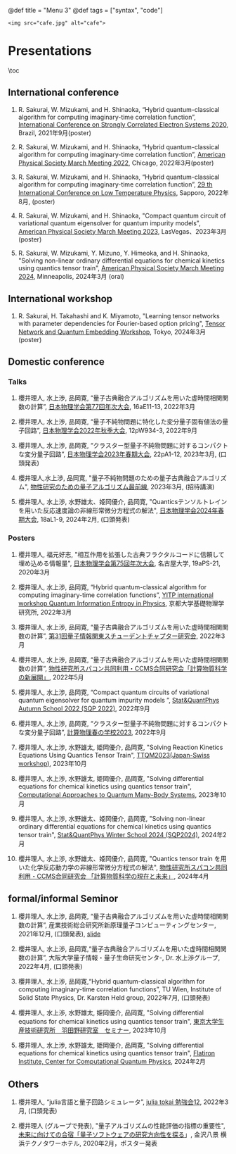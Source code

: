 @def title = "Menu 3"
@def tags = ["syntax", "code"]

~~~
<img src="cafe.jpg" alt="cafe">
~~~


# Presentations

\toc

## International conference
1. R. Sakurai, W. Mizukami, and H. Shinaoka, “Hybrid quantum-classical algorithm for computing imaginary-time correlation function”, [International Conference on Strongly Correlated Electron Systems 2020](https://eventos.galoa.com.br/sces-2020), Brazil, 2021年9月(poster)  

2. R. Sakurai, W. Mizukami, and H. Shinaoka, “Hybrid quantum-classical algorithm for computing imaginary-time correlation function”, [American Physical Society March Meeting 2022](https://meetings.aps.org/Meeting/MAR22/Session/D08), Chicago, 2022年3月(poster)

3. R. Sakurai, W. Mizukami, and H. Shinaoka, “Hybrid quantum-classical algorithm for computing imaginary-time correlation function”, [29 th International Conference on Low Temperature Physics](https://www.lt29.jp), Sapporo, 2022年8月, (poster)

4. R. Sakurai, W. Mizukami, and H. Shinaoka, "Compact quantum circuit of variational quantum eigensolver for quantum impurity models", [American Physical Society March Meeting 2023](https://march.aps.org), LasVegas、2023年3月 (poster)

5. R. Sakurai, W. Mizukami, Y. Mizuno, Y. Himeoka, and H. Shinaoka, "Solving non-linear ordinary differential equations for chemical kinetics using quantics tensor train", [American Physical Society March Meeting 2024](https://www.aps.org/), Minneapolis, 2024年3月 (oral)

## International workshop
1. R. Sakurai, H. Takahashi and K. Miyamoto, "Learning tensor networks with parameter dependencies for Fourier-based option pricing", [Tensor Network and Quantum Embedding Workshop](https://coi-sqai.github.io/SQAI_NCTS_workshop/), Tokyo, 2024年3月 (poster)

## Domestic conference

### Talks

1. 櫻井理人, 水上渉, 品岡寛, “量子古典融合アルゴリズムを用いた虚時間相関関数の計算”, [日本物理学会第77回年次大会](https://onsite.gakkai-web.net/jps/jps_search/2022sp/index.html), 16aE11-13, 2022年3月

2. 櫻井理人, 水上渉, 品岡寛, “量子不純物問題に特化した変分量子固有値法の量子回路”, [日本物理学会2022年秋季大会](https://onsite.gakkai-web.net/jps/jps_search/2022au/data2/html/program01.html), 12pW934-3, 2022年9月

3. 櫻井理人, 水上渉, 品岡寛, “クラスター型量子不純物問題に対するコンパクトな変分量子回路”, [日本物理学会2023年春期大会](https://onsite.gakkai-web.net/jps/jps_search/2023sp/data/html/download.html), 22pA1-12, 2023年3月, (口頭発表)


4. 櫻井理人,水上渉, 品岡寛, "量子不純物問題のための量子古典融合アルゴリズム", [物性研究のための量子アルゴリズム最前線](https://qiqb.osaka-u.ac.jp/labs/ueda/fqacmp/), 2023年3月, (招待講演)


5. 櫻井理人, 水上渉, 水野雄太、姫岡優介, 品岡寛, "Quanticsテンソルトレインを用いた反応速度論の非線形常微分方程式の解法", [日本物理学会2024年春期大会](https://www.jps.or.jp/activities/meetings/spring/spring_index.php), 18aL1-9, 2024年2月, (口頭発表) 

### Posters

1. 櫻井理人, 福元好志, "相互作用を拡張した古典フラクタルコードに信頼して埋め込める情報量", [日本物理学会第75回年次大会](https://w4.gakkai-web.net/jps_search/2020sp/index.html), 名古屋大学, 19aPS-21, 2020年3月

2. 櫻井理人, 水上渉, 品岡寛, “Hybrid quantum-classical algorithm for computing imaginary-time correlation functions”, [YITP international workshop Quantum Information Entropy in Physics](http://www2.yukawa.kyoto-u.ac.jp/~qiep2022/QIEP/index.php), 京都大学基礎物理学研究所, 2022年3月

3. 櫻井理人, 水上渉, 品岡寛, “量子古典融合アルゴリズムを用いた虚時間相関関数の計算”, [第31回量子情報関東スチューデントチャプター研究会](https://quangaroo.web.fc2.com/meetings/31/meeting.html), 2022年3月

4. 櫻井理人, 水上渉, 品岡寛, “量子古典融合アルゴリズムを用いた虚時間相関関数の計算”, [物性研究所スパコン共同利用・CCMS合同研究会「計算物質科学の新展開」](https://ccms.issp.u-tokyo.ac.jp/event/5105), 2022年5月

5. 櫻井理人, 水上渉, 品岡寛, “Compact quantum circuits of variational quantum eigensolver for quantum impurity models ”, [Stat&QuantPhys Autumn School 2022 (SQP 2022)](http://hatano-lab.iis.u-tokyo.ac.jp/manami/SQP2022/presentation.html), 2022年9月
 

6. 櫻井理人, 水上渉, 品岡寛, “クラスター型量子不純物問題に対するコンパクトな変分量子回路”, [計算物理春の学校2023](https://hohno0223.github.io/comp_phys_spring_school2023/index.html), 2022年9月
 
7. 櫻井理人, 水上渉, 水野雄太, 姫岡優介, 品岡寛, "Solving Reaction Kinetics Equations Using Quantics Tensor Train", [TTQM2023(Japan-Swiss workshop)](), 2023年10月

8. 櫻井理人, 水上渉, 水野雄太, 姫岡優介, 品岡寛, "Solving differential equations for chemical kinetics using quantics tensor train", [Computational Approaches to Quantum Many-Body Systems](https://qc-hybrid.github.io/omiya_workshop/), 2023年10月 

9. 櫻井理人, 水上渉, 水野雄太、姫岡優介, 品岡寛, "Solving non-linear ordinary differential equations for chemical kinetics using quantics tensor train", [Stat&QuantPhys Winter School 2024 (SQP2024)](http://hatano-lab.iis.u-tokyo.ac.jp/norihiro/SQP2024/index.html), 2024年2月 


10. 櫻井理人, 水上渉, 水野雄太、姫岡優介, 品岡寛, "Quantics tensor train を⽤いた化学反応動⼒学の⾮線形常微分⽅程式の解法", [物性研究所スパコン共同利用・CCMS合同研究会 「計算物質科学の現在と未来」](https://mdcl.issp.u-tokyo.ac.jp/scc/news/5770), 2024年4月  

## formal/informal Seminor

1. 櫻井理人, 水上渉, 品岡寛, “量子古典融合アルゴリズムを用いた虚時間相関関数の計算”, 産業技術総合研究所新原理量子コンピューティングセンター, 2021年12月, (口頭発表), [slide](https://sakurairihito.github.io/presentation_at_lab_20211221/)

2. 櫻井理人, 水上渉, 品岡寛,“量子古典融合アルゴリズムを用いた虚時間相関関数の計算”, 大阪大学量子情報・量子生命研究センタ-, Dr. 水上渉グループ, 2022年4月, (口頭発表)

3. 櫻井理人, 水上渉, 品岡寛,“Hybrid quantum-classical algorithm for computing imaginary-time correlation functions”, TU Wien, Institute of Solid State Physics, Dr. Karsten Held group, 2022年7月, (口頭発表) 

4.  櫻井理人, 水上渉, 水野雄太, 姫岡優介, 品岡寛, "Solving differential equations for chemical kinetics using quantics tensor train", [東京大学生産技術研究所　羽田野研究室　セミナー](http://hatano-lab.iis.u-tokyo.ac.jp/seminar-j.html), 2023年10月  

5. 櫻井理人, 水上渉, 水野雄太, 姫岡優介, 品岡寛, "Solving differential equations for chemical kinetics using quantics tensor train", [Flatiron Institute, Center for Computational Quantum Physics](https://www.simonsfoundation.org/flatiron/center-for-computational-quantum-physics/), 2024年2月   

## Others 

1. 櫻井理人, “julia言語と量子回路シミュレータ”, [julia tokai 勉強会12](https://juliatokai.connpass.com/event/241113/), 2022年3月, (口頭発表)

2. 櫻井理人 (グループで発表), "量子アルゴリズムの性能評価の指標の重要性", [未来に向けての合宿「量子ソフトウェアの研究方向性を探る](https://www.jst.go.jp/stpp/q-leap/joho/pdf/qsw_camp0221.pdf)」, 金沢八景 横浜テクノタワーホテル, 2020年2月，ポスター発表


